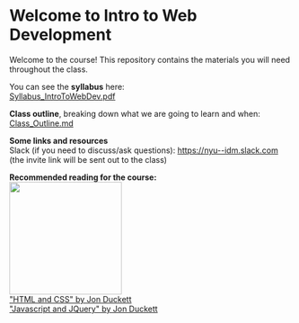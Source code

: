<h1>Welcome to Intro to Web Development</h1>
<p>Welcome to the course! This repository contains the materials you will need throughout the class.</p>

<p>You can see the <strong>syllabus</strong> here:<br>
<a href=""Syllabus_IntroToWebDev.pdf>Syllabus_IntroToWebDev.pdf</a></p>

<p><strong>Class outline</strong>, breaking down what we are going to learn and when:
<a href="Class_Outline.md">Class_Outline.md</a></p>

<p><strong>Some links and resources</strong><br>
Slack (if you need to discuss/ask questions): <a href="https://nyu--idm.slack.com">https://nyu--idm.slack.com</a> (the invite link will be sent out to the class)<br>

</p>

<p><strong>Recommended reading for the course:</strong><br>
<img src="https://images-na.ssl-images-amazon.com/images/I/41T53nRtyoL._SX435_BO1,204,203,200_.jpg" width="200"><br>
<a href="https://books.google.com/books/about/HTML_and_CSS.html?id=aGjaBTbT0o0C">"HTML and CSS"  by Jon Duckett</a> <br>
<a href="https://books.google.com/books/about/HTML_and_CSS.html?id=aGjaBTbT0o0C">"Javascript and JQuery" by Jon Duckett</a>
</p>
